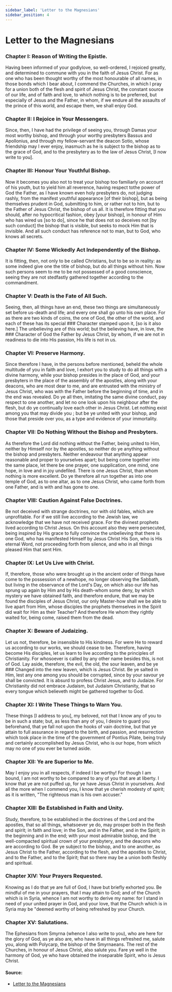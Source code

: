 ```yaml
---
sidebar_label: 'Letter to the Magnesians'
sidebar_position: 4
---
```


# Letter to the Magnesians

### Chapter I: Reason of Writing the Epistle.

Having been informed of your godlylove, so well-ordered, I rejoiced greatly, and determined to commune with you in the faith of Jesus Christ. For as one who has been thought worthy of the most honourable of all names, in those bonds which I bear about, I commend the Churches, in which I pray for a union both of the flesh and spirit of Jesus Christ, the constant source of our life, and of faith and love, to which nothing is to be preferred, but especially of Jesus and the Father, in whom, if we endure all the assaults of the prince of this world, and escape them, we shall enjoy God.

### Chapter II: I Rejoice in Your Messengers.

Since, then, I have had the privilege of seeing you, through Damas your most worthy bishop, and through your worthy presbyters Bassus and Apollonius, and through my fellow-servant the deacon Sotio, whose friendship may I ever enjoy, inasmuch as he is subject to the bishop as to the grace of God, and to the presbytery as to the law of Jesus Christ, [I now write to you].

### Chapter III: Honour Your Youthful Bishop.

Now it becomes you also not to treat your bishop too familiarly on account of his youth, but to yield him all reverence, having respect tothe power of God the Father, as I have known even holy presbyters do, not judging rashly, from the manifest youthful appearance [of their bishop], but as being themselves prudent in God, submitting to him, or rather not to him, but to the Father of Jesus Christ, the bishop of us all. It is therefore fitting that you should, after no hypocritical fashion, obey [your bishop], in honour of Him who has wired us [so to do], since he that does not so deceives not [by such conduct] the bishop that is visible, but seeks to mock Him that is invisible. And all such conduct has reference not to man, but to God, who knows all secrets.

### Chapter IV: Some Wickedly Act Independently of the Bishop.

It is fitting, then, not only to be called Christians, but to be so in reality: as some indeed give one the title of bishop, but do all things without him. Now such persons seem to me to be not possessed of a good conscience, seeing they are not stedfastly gathered together according to the commandment.

### Chapter V: Death is the Fate of All Such.

Seeing, then, all things have an end, these two things are simultaneously set before us-death and life; and every one shall go unto his own place. For as there are two kinds of coins, the one of God, the other of the world, and each of these has its special ### Character stamped upon it, [so is it also here.] The unbelieving are of this world; but the believing have, in love, the ### Character of God the Father by Jesus Christ, by whom, if we are not in readiness to die into His passion, His life is not in us.

### Chapter VI: Preserve Harmony.

Since therefore I have, in the persons before mentioned, beheld the whole multitude of you in faith and love, I exhort you to study to do all things with a divine harmony, while your bishop presides in the place of God, and your presbyters in the place of the assembly of the apostles, along with your deacons, who are most dear to me, and are entrusted with the ministry of Jesus Christ, who was with the Father before the beginning of time, and in the end was revealed. Do ye all then, imitating the same divine conduct, pay respect to one another, and let no one look upon his neighbour after the flesh, but do ye continually love each other in Jesus Christ. Let nothing exist among you that may divide you ; but be ye united with your bishop, and those that preside over you, as a type and evidence of your immortality.

### Chapter VII: Do Nothing Without the Bishop and Presbyters.

As therefore the Lord did nothing without the Father, being united to Him, neither by Himself nor by the apostles, so neither do ye anything without the bishop and presbyters. Neither endeavour that anything appear reasonable and proper to yourselves apart; but being come together into the same place, let there be one prayer, one supplication, one mind, one hope, in love and in joy undefiled. There is one Jesus Christ, than whom nothing is more excellent. Do ye therefore all run together as into one temple of God, as to one altar, as to one Jesus Christ, who came forth from one Father, and is with and has gone to one.

### Chapter VIII: Caution Against False Doctrines.

Be not deceived with strange doctrines, nor with old fables, which are unprofitable. For if we still live according to the Jewish law, we acknowledge that we have not received grace. For the divinest prophets lived according to Christ Jesus. On this account also they were persecuted, being inspired by His grace to fully convince the unbelieving that there is one God, who has manifested Himself by Jesus Christ His Son, who is His eternal Word, not proceeding forth from silence, and who in all things pleased Him that sent Him.

### Chapter IX: Let Us Live with Christ.

If, therefore, those who were brought up in the ancient order of things have come to the possession of a newhope, no longer observing the Sabbath, but living in the observance of the Lord's Day, on which also our life has sprung up again by Him and by His death-whom some deny, by which mystery we have obtained faith, and therefore endure, that we may be found the disciples of Jesus Christ, our only Master-how shall we be able to live apart from Him, whose disciples the prophets themselves in the Spirit did wait for Him as their Teacher? And therefore He whom they rightly waited for, being come, raised them from the dead.

### Chapter X: Beware of Judaizing.

Let us not, therefore, be insensible to His kindness. For were He to reward us according to our works, we should cease to be. Therefore, having become His disciples, let us learn to live according to the principles of Christianity. For whosoever is called by any other name besides this, is not of God. Lay aside, therefore, the evil, the old, the sour leaven, and be ye ### Changed into the new leaven, which is Jesus Christ. Be ye salted in Him, lest any one among you should be corrupted, since by your savour ye shall be convicted. It is absurd to profess Christ Jesus, and to Judaize. For Christianity did not embrace Judaism, but Judaism Christianity, that so every tongue which believeth might be gathered together to God.

### Chapter XI: I Write These Things to Warn You.

These things [I address to you], my beloved, not that I know any of you to be in such a state; but, as less than any of you, I desire to guard you beforehand, that ye fall not upon the hooks of vain doctrine, but that ye attain to full assurance in regard to the birth, and passion, and resurrection which took place in the time of the government of Pontius Pilate, being truly and certainly accomplished by Jesus Christ, who is our hope, from which may no one of you ever be turned aside.

### Chapter XII: Ye are Superior to Me.

May I enjoy you in all respects, if indeed I be worthy! For though I am bound, I am not worthy to be compared to any of you that are at liberty. I know that ye are not puffed up, for ye have Jesus Christ in yourselves. And all the more when I commend you, I know that ye cherish modesty of spirit; as it is written, "The righteous man is his own accuser."

### Chapter XIII: Be Established in Faith and Unity.

Study, therefore, to be established in the doctrines of the Lord and the apostles, that so all things, whatsoever ye do, may prosper both in the flesh and spirit; in faith and love; in the Son, and in the Father, and in the Spirit; in the beginning and in the end; with your most admirable bishop, and the well-compacted spiritual crown of your presbytery, and the deacons who are according to God. Be ye subject to the bishop, and to one another, as Jesus Christ to the Father, according to the flesh, and the apostles to Christ, and to the Father, and to the Spirit; that so there may be a union both fleshly and spiritual.

### Chapter XIV: Your Prayers Requested.

Knowing as I do that ye are full of God, I have but briefly exhorted you. Be mindful of me in your prayers, that I may attain to God; and of the Church which is in Syria, whence I am not worthy to derive my name: for I stand in need of your united prayer in God, and your love, that the Church which is in Syria may be "deemed worthy of being refreshed by your Church.

### Chapter XV: Salutations.

The Ephesians from Smyrna (whence I also write to you), who are here for the glory of God, as ye also are, who have in all things refreshed me, salute you, along with Polycarp, the bishop of the Smyrnaeans. The rest of the Churches, in honour of Jesus Christ, also salute you. Fare ye well in the harmony of God, ye who have obtained the inseparable Spirit, who is Jesus Christ.

#### Source:

- [Letter to the Magnesians](http://persweb.wabash.edu/facstaff/royaltyr/AncientCities/web/bradleyj/Project%201/The%20Epistle%20of%20Ignatius%20to%20the%20Magnesians.htm)
